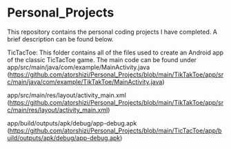 # Personal_Projects
This repository contains the personal coding projects I have completed. A brief description can be found below.


TicTacToe:
This folder contains all of the files used to create an Android app of the classic TicTacToe game. The main code can be found under app/src/main/java/com/example/MainActivity.java
(https://github.com/atorshizi/Personal_Projects/blob/main/TikTakToe/app/src/main/java/com/example/TikTakToe/MainActivity.java)


app/src/main/res/layout/activity_main.xml 
(https://github.com/atorshizi/Personal_Projects/blob/main/TikTakToe/app/src/main/res/layout/activity_main.xml)


app/build/outputs/apk/debug/app-debug.apk
(https://github.com/atorshizi/Personal_Projects/blob/main/TicTacToe/app/build/outputs/apk/debug/app-debug.apk)
